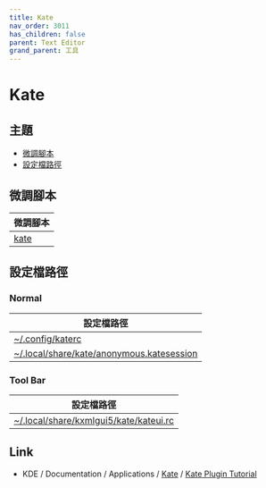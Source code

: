 ```yaml
---
title: Kate
nav_order: 3011
has_children: false
parent: Text Editor
grand_parent: 工具
---
```



# Kate


## 主題

* [微調腳本](#微調腳本)
* [設定檔路徑](#設定檔路徑)


## 微調腳本

| 微調腳本 |
| --- |
| [kate](https://github.com/samwhelp/kubuntu-adjustment/tree/main/prototype/main/tool-config/part/kate/) |


## 設定檔路徑


### Normal

| 設定檔路徑 |
| --- |
| [~/.config/katerc](https://github.com/samwhelp/kubuntu-adjustment/tree/main/prototype/main/tool-config/part/kate/dark/kate/asset/overlay/etc/skel/.config/katerc) |
| [~/.local/share/kate/anonymous.katesession](https://github.com/samwhelp/kubuntu-adjustment/tree/main/prototype/main/tool-config/part/kate/dark/kate/asset/overlay/etc/skel/.local/share/kate/anonymous.katesession) |


### Tool Bar

| 設定檔路徑 |
| --- |
| [~/.local/share/kxmlgui5/kate/kateui.rc](https://github.com/samwhelp/kubuntu-adjustment/tree/main/prototype/main/tool-config/part/kate/dark/kate/asset/overlay/etc/skel/.local/share/kxmlgui5/kate/kateui.rc) |


## Link

* KDE / Documentation / Applications / [Kate](https://develop.kde.org/docs/apps/kate/) / [Kate Plugin Tutorial](https://develop.kde.org/docs/apps/kate/plugin/)
